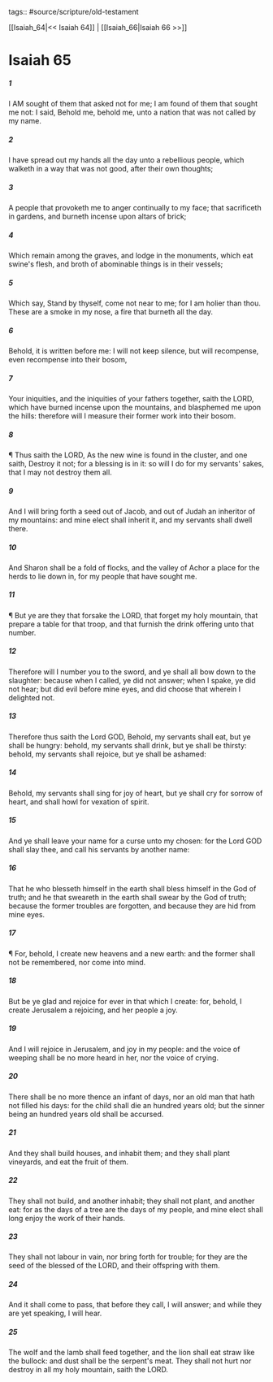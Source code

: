tags:: #source/scripture/old-testament

[[Isaiah_64|<< Isaiah 64]] | [[Isaiah_66|Isaiah 66 >>]]

# Isaiah 65

##### 1

I AM sought of them that asked not for me; I am found of them that sought me not: I said, Behold me, behold me, unto a nation that was not called by my name.

##### 2

I have spread out my hands all the day unto a rebellious people, which walketh in a way that was not good, after their own thoughts;

##### 3

A people that provoketh me to anger continually to my face; that sacrificeth in gardens, and burneth incense upon altars of brick;

##### 4

Which remain among the graves, and lodge in the monuments, which eat swine's flesh, and broth of abominable things is in their vessels;

##### 5

Which say, Stand by thyself, come not near to me; for I am holier than thou. These are a smoke in my nose, a fire that burneth all the day.

##### 6

Behold, it is written before me: I will not keep silence, but will recompense, even recompense into their bosom,

##### 7

Your iniquities, and the iniquities of your fathers together, saith the LORD, which have burned incense upon the mountains, and blasphemed me upon the hills: therefore will I measure their former work into their bosom.

##### 8

¶ Thus saith the LORD, As the new wine is found in the cluster, and one saith, Destroy it not; for a blessing is in it: so will I do for my servants' sakes, that I may not destroy them all.

##### 9

And I will bring forth a seed out of Jacob, and out of Judah an inheritor of my mountains: and mine elect shall inherit it, and my servants shall dwell there.

##### 10

And Sharon shall be a fold of flocks, and the valley of Achor a place for the herds to lie down in, for my people that have sought me.

##### 11

¶ But ye are they that forsake the LORD, that forget my holy mountain, that prepare a table for that troop, and that furnish the drink offering unto that number.

##### 12

Therefore will I number you to the sword, and ye shall all bow down to the slaughter: because when I called, ye did not answer; when I spake, ye did not hear; but did evil before mine eyes, and did choose that wherein I delighted not.

##### 13

Therefore thus saith the Lord GOD, Behold, my servants shall eat, but ye shall be hungry: behold, my servants shall drink, but ye shall be thirsty: behold, my servants shall rejoice, but ye shall be ashamed:

##### 14

Behold, my servants shall sing for joy of heart, but ye shall cry for sorrow of heart, and shall howl for vexation of spirit.

##### 15

And ye shall leave your name for a curse unto my chosen: for the Lord GOD shall slay thee, and call his servants by another name:

##### 16

That he who blesseth himself in the earth shall bless himself in the God of truth; and he that sweareth in the earth shall swear by the God of truth; because the former troubles are forgotten, and because they are hid from mine eyes.

##### 17

¶ For, behold, I create new heavens and a new earth: and the former shall not be remembered, nor come into mind.

##### 18

But be ye glad and rejoice for ever in that which I create: for, behold, I create Jerusalem a rejoicing, and her people a joy.

##### 19

And I will rejoice in Jerusalem, and joy in my people: and the voice of weeping shall be no more heard in her, nor the voice of crying.

##### 20

There shall be no more thence an infant of days, nor an old man that hath not filled his days: for the child shall die an hundred years old; but the sinner being an hundred years old shall be accursed.

##### 21

And they shall build houses, and inhabit them; and they shall plant vineyards, and eat the fruit of them.

##### 22

They shall not build, and another inhabit; they shall not plant, and another eat: for as the days of a tree are the days of my people, and mine elect shall long enjoy the work of their hands.

##### 23

They shall not labour in vain, nor bring forth for trouble; for they are the seed of the blessed of the LORD, and their offspring with them.

##### 24

And it shall come to pass, that before they call, I will answer; and while they are yet speaking, I will hear.

##### 25

The wolf and the lamb shall feed together, and the lion shall eat straw like the bullock: and dust shall be the serpent's meat. They shall not hurt nor destroy in all my holy mountain, saith the LORD.
